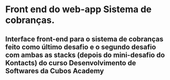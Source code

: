 # Front end do web-app Sistema de cobranças.

## Interface front-end para o sistema de cobranças feito como último desafio e o segundo desafio com ambas as stacks (depois do mini-desafio do Kontacts) do curso Desenvolvimento de Softwares da Cubos Academy
